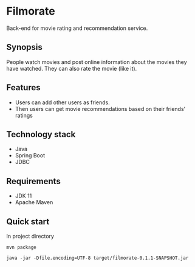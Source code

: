 # Filmorate
Back-end for movie rating and recommendation service.

## Synopsis
People watch movies and post online information about the movies they have watched. They can also rate the movie (like it).

## Features
- Users can add other users as friends.
- Then users can get movie recommendations based on their friends' ratings

## Technology stack
- Java
- Spring Boot
- JDBC

## Requirements
- JDK 11
- Apache Maven


## Quick start
In project directory

```mvn package```

```java -jar -Dfile.encoding=UTF-8 target/filmorate-0.1.1-SNAPSHOT.jar```

